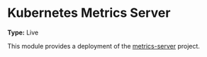 # Kubernetes Metrics Server

**Type:** Live

This module provides a deployment of the [metrics-server](https://github.com/kubernetes-sigs/external-dns) project.
